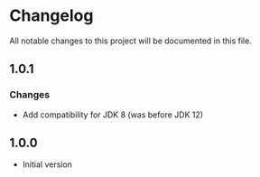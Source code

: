 # Changelog
All notable changes to this project will be documented in this file.

## 1.0.1
### Changes
- Add compatibility for JDK 8 (was before JDK 12)

## 1.0.0
- Initial version